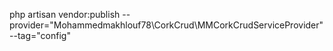 php artisan vendor:publish --provider="Mohammedmakhlouf78\CorkCrud\MMCorkCrudServiceProvider" --tag="config"